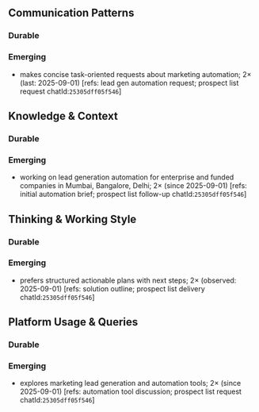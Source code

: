 ## Communication Patterns
### Durable
### Emerging
- makes concise task-oriented requests about marketing automation; 2× (last: 2025-09-01) [refs: lead gen automation request; prospect list request chatId:`25305dff05f546`]

## Knowledge & Context
### Durable
### Emerging
- working on lead generation automation for enterprise and funded companies in Mumbai, Bangalore, Delhi; 2× (since 2025-09-01) [refs: initial automation brief; prospect list follow-up chatId:`25305dff05f546`]

## Thinking & Working Style
### Durable
### Emerging
- prefers structured actionable plans with next steps; 2× (observed: 2025-09-01) [refs: solution outline; prospect list delivery chatId:`25305dff05f546`]

## Platform Usage & Queries
### Durable
### Emerging
- explores marketing lead generation and automation tools; 2× (since 2025-09-01) [refs: automation tool discussion; prospect list request chatId:`25305dff05f546`]